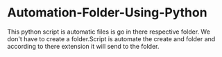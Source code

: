 # Automation-Folder-Using-Python
This python script is automatic files is go in there respective folder. We don't have to create a folder.Script is automate the create and folder and according to there extension it will send to the folder.
